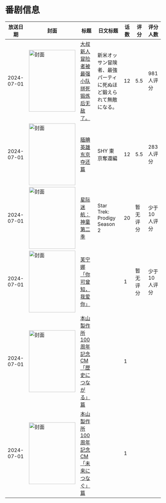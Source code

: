 # 番剧信息

|放送日期|封面|标题|日文标题|话数|评分|评分人数|
|---|---|---|---|---|---|---|
|2024-07-01|<img src="//lain.bgm.tv/pic/cover/c/6a/45/427059_1V5vV.jpg" alt="封面" style="width:150px;height:200px;object-fit:cover;">|[大叔新人冒险者被最强小队拼死锻炼后无敌了。](https://bangumi.tv/subject/427059)|新米オッサン冒険者、最強パーティに死ぬほど鍛えられて無敵になる。|12|5.5|981人评分|
|2024-07-01|<img src="//lain.bgm.tv/pic/cover/c/cd/89/470874_zSyEG.jpg" alt="封面" style="width:150px;height:200px;object-fit:cover;">|[腼腆英雄 东京夺还篇](https://bangumi.tv/subject/470874)|SHY 東京奪還編|12|5.5|283人评分|
|2024-07-01|<img src="//lain.bgm.tv/pic/cover/c/ef/53/500678_TAdFt.jpg" alt="封面" style="width:150px;height:200px;object-fit:cover;">|[星际迷航：神童 第二季](https://bangumi.tv/subject/500678)|Star Trek: Prodigy Season 2|20|暂无评分|少于10人评分|
|2024-07-01|<img src="//lain.bgm.tv/pic/cover/c/d1/7a/502050_sGRJ3.jpg" alt="封面" style="width:150px;height:200px;object-fit:cover;">|[芙宁娜「你可曾知，我爱你」](https://bangumi.tv/subject/502050)||1|暂无评分|少于10人评分|
|2024-07-01|<img src="//lain.bgm.tv/pic/cover/c/ea/f9/525820_3L2f3.jpg" alt="封面" style="width:150px;height:200px;object-fit:cover;">|[本山製作所100周年記念CM「歴史につながる」篇](https://bangumi.tv/subject/525820)||1|||
|2024-07-01|<img src="//lain.bgm.tv/pic/cover/c/80/52/525821_kVpo5.jpg" alt="封面" style="width:150px;height:200px;object-fit:cover;">|[本山製作所100周年記念CM「未来につなぐ」篇](https://bangumi.tv/subject/525821)||1|||
